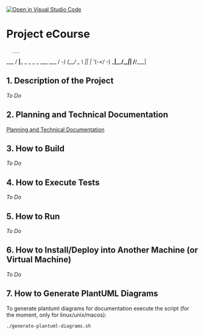 [![Open in Visual Studio Code](https://classroom.github.com/assets/open-in-vscode-c66648af7eb3fe8bc4f294546bfd86ef473780cde1dea487d3c4ff354943c9ae.svg)](https://classroom.github.com/online_ide?assignment_repo_id=10490917&assignment_repo_type=AssignmentRepo)
# Project eCourse
      ___
 ___ / __|___ _  _ _ _ ___ ___
/ -_) (__/ _ \ || | '_(_-</ -_)
\___|\___\___/\_,_|_| /__/\___|

## 1. Description of the Project

*To Do*

## 2. Planning and Technical Documentation

[Planning and Technical Documentation](docs/README.md)

## 3. How to Build

*To Do*

## 4. How to Execute Tests

*To Do*

## 5. How to Run

*To Do*

## 6. How to Install/Deploy into Another Machine (or Virtual Machine)

*To Do*

## 7. How to Generate PlantUML Diagrams

To generate plantuml diagrams for documentation execute the script (for the moment, only for linux/unix/macos):

    ./generate-plantuml-diagrams.sh


